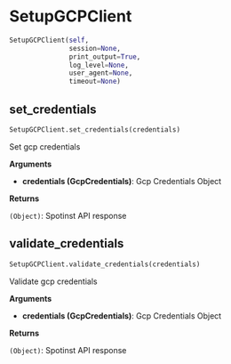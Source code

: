 <h1 id="spotinst_sdk2.clients.setup.SetupGCPClient">SetupGCPClient</h1>

```python
SetupGCPClient(self,
               session=None,
               print_output=True,
               log_level=None,
               user_agent=None,
               timeout=None)
```

<h2 id="spotinst_sdk2.clients.setup.SetupGCPClient.set_credentials">set_credentials</h2>

```python
SetupGCPClient.set_credentials(credentials)
```

Set gcp credentials

__Arguments__

- __credentials (GcpCredentials)__: Gcp Credentials Object

__Returns__

`(Object)`: Spotinst API response

<h2 id="spotinst_sdk2.clients.setup.SetupGCPClient.validate_credentials">validate_credentials</h2>

```python
SetupGCPClient.validate_credentials(credentials)
```

Validate gcp credentials

__Arguments__

- __credentials (GcpCredentials)__: Gcp Credentials Object

__Returns__

`(Object)`: Spotinst API response

